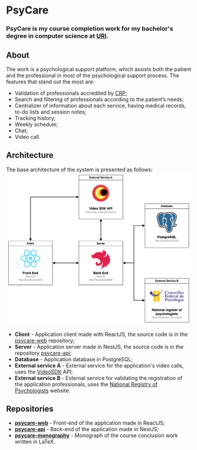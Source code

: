 # PsyCare

### PsyCare is my course completion work for my bachelor's degree in computer science at [URI](https://www.uricer.edu.br/site/).

## About
The work is a psychological support platform, which assists both the patient and the professional in most of the psychological support process. The features that stand out the most are:
* Validation of professionals accredited by [CRP](https://cadastro.cfp.org.br/);
* Search and filtering of professionals according to the patient’s needs;
* Centralizer of information about each service, having medical records, to-do lists and session notes;
* Tracking history;
* Weekly schedule;
* Chat;
* Video call.

## Architecture
The base architecture of the system is presented as follows:
![image info](./profile/images/diagram-en.png)
* **Client** - Application client made with ReactJS, the source code is in the [psycare-web](https://github.com/PsyCare-org/psycare-web) repository;
* **Server** - Application server made in NestJS, the source code is in the repository [psycare-api](https://github.com/PsyCare-org/psycare-api);
* **Database** - Application database in PostgreSQL;
* **External service A** - External service for the application's video calls, uses the [VideoSDK](https://www.videosdk.live/) API;
* **External service B** - External service for validating the registration of the application professionals, uses the [National Registry of Psychologists](https://cadastro.cfp.org.br/) website.

## Repositories
* [**psycare-web**](https://github.com/PsyCare-org/psycare-web) - Front-end of the application made in ReactJS;
* [**psycare-api**](https://github.com/PsyCare-org/psycare-api) - Back-end of the application made in NestJS;
* [**psycare-monography**](https://github.com/PsyCare-org/psycare-monography) - Monograph of the course conclusion work written in LaTeX.